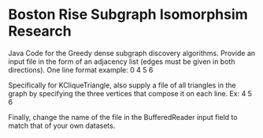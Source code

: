 # Boston Rise Subgraph Isomorphsim Research
Java Code for the Greedy dense subgraph discovery algorithms. Provide an input file in the form of an adjacency list (edges must be given in both directions). One line format example: 0 4 5 6

Specifically for KCliqueTriangle, also supply a file of all triangles in the graph by specifying the three vertices that compose it on each line. Ex: 4 5 6

Finally, change the name of the file in the BufferedReader input field to match that of your own datasets.
